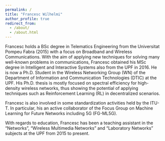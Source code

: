 ```yaml
---
permalink: /
title: "Francesc Wilhelmi"
author_profile: true
redirect_from: 
  - /about/
  - /about.html
---
```


Francesc holds a BSc degree in Telematics Engineering from the Universitat Pompeu Fabra (2015) with a focus on Broadband and Wireless Communications. With the aim of applying new techniques for solving many well-known problems in communications, Francesc obtained his MSc degree in Intelligent and Interactive Systems also from the UPF in 2016. He is now a Ph.D. Student in the Wireless Networking Group (WN) of the Department of Information and Communication Technologies (DTIC) at the UPF. His Ph.D. thesis is mostly focused on spectral efficiency for high-density wireless networks, thus showing the potential of applying techniques such as Reinforcement Learning (RL) in decentralized scenarios.

Francesc is also involved in some standardization activities held by the ITU-T. In particular, his an active collaborator of the Focus Group on Machine Learning for Future Networks including 5G (FG-ML5G).

With regards to education, Francesc has been a teaching assistant in the “Networks”, “Wireless Multimedia Networks” and “Laboratory Networks” subjects at the UPF from 2015 to present.
